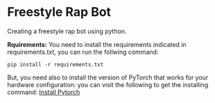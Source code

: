 # Freestyle Rap Bot
Creating a freestyle rap bot using python.

**Rquirements:**
You need to install the requirements indicated in requirements.txt, you can run the follwing command:
```
pip install -r requirements.txt 
```
But, you need also to install the version of PyTorch that works for your hardware configuration:
you can visit the following to get the installing command: [Install Pytorch](https://pytorch.org/)